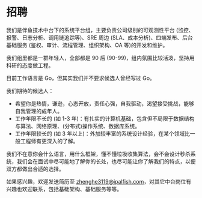 # 招聘

我们是伴鱼技术中台下的系统平台组，主要负责公司级别的可观测性平台 (监控、报警、日志分析、调用链追踪等)、SRE 周边 (SLA、成本分析)、四端发布、后台基础服务 (鉴权、审计、流程管理、组织架构、OA 等)的开发和维护。

我们组里都是一群年轻人，全部都是 90 后 (90-99)，组内氛围比较活泼，坚持用科研的态度做工程。

目前工作语言是 Go，但其实我们并不要求候选人曾经写过 Go。


我们期待的候选人：

* 希望你是热情，谦逊，心态开放，责任心强，自我驱动，渴望接受挑战，能够自我管理的成年人。
* 工作年限不长的 (如 1-3 年)：有扎实的计算机基础，包含但不局限于数据结构与算法、网络原理、(分布式)操作系统、数据库系统。
* 工作年限较长的 (如 3 年以上)：外加较丰富的系统设计经验，在某个领域比一般工程师有更深入的了解。

我们不在意你会什么语言，用什么框架，懂不懂垃圾收集算法，会不会设计秒杀系统，我们会在面试中尽可能地了解你的长处，也尽可能让你了解我们的特点，以便双方都做出合适的选择。

如果感兴趣，欢迎发送简历至 zhenghe3119@ipalfish.com，对其它中台岗位有兴趣也欢迎联系，包括基础架构、基础服务等等。
